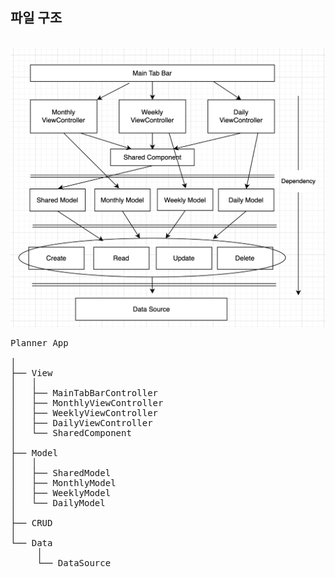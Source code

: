 
## 파일 구조 

&nbsp;&nbsp;&nbsp;&nbsp;<img src="Structure.png"><br/>

<pre>
Planner App <br/>
│
├── View
│   │    
│   ├── MainTabBarController 
│   ├── MonthlyViewController 
│   ├── WeeklyViewController
│   ├── DailyViewController             
│   └── SharedComponent 
│
├── Model
│   │
│   ├── SharedModel 
│   ├── MonthlyModel
│   ├── WeeklyModel
│   └── DailyModel     
│
├── CRUD 
│
└── Data 
     │ 
     └── DataSource
<pre>
